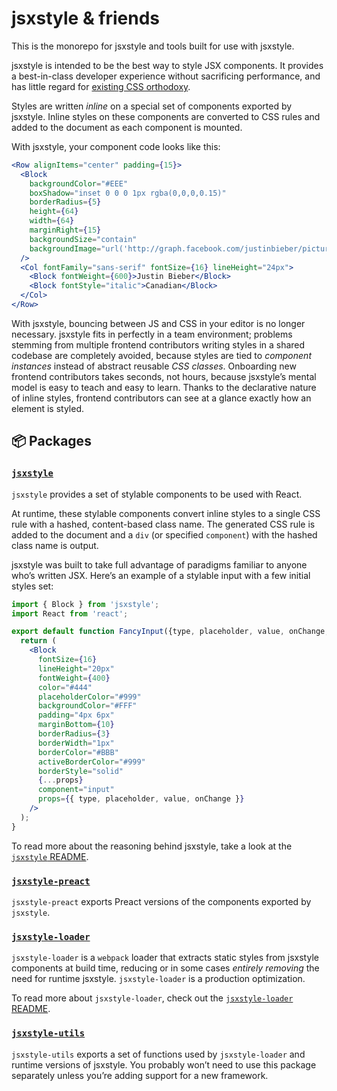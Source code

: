 # jsxstyle & friends

This is the monorepo for jsxstyle and tools built for use with jsxstyle.

jsxstyle is intended to be the best way to style JSX components. It provides a best-in-class developer experience without sacrificing performance, and has little regard for [existing CSS orthodoxy][rip bem].

Styles are written _inline_ on a special set of components exported by jsxstyle. Inline styles on these components are converted to CSS rules and added to the document as each component is mounted.

With jsxstyle, your component code looks like this:

```jsx
<Row alignItems="center" padding={15}>
  <Block
    backgroundColor="#EEE"
    boxShadow="inset 0 0 0 1px rgba(0,0,0,0.15)"
    borderRadius={5}
    height={64}
    width={64}
    marginRight={15}
    backgroundSize="contain"
    backgroundImage="url('http://graph.facebook.com/justinbieber/picture?type=large')"
  />
  <Col fontFamily="sans-serif" fontSize={16} lineHeight="24px">
    <Block fontWeight={600}>Justin Bieber</Block>
    <Block fontStyle="italic">Canadian</Block>
  </Col>
</Row>
```

With jsxstyle, bouncing between JS and CSS in your editor is no longer necessary.
jsxstyle fits in perfectly in a team environment; problems stemming from multiple frontend contributors writing styles in a shared codebase are completely avoided, because styles are tied to _component instances_ instead of abstract reusable _CSS classes_. Onboarding new frontend contributors takes seconds, not hours, because jsxstyle’s mental model is easy to teach and easy to learn. Thanks to the declarative nature of inline styles, frontend contributors can see at a glance exactly how an element is styled.

## 📦 Packages

### [`jsxstyle`][jsxstyle]

`jsxstyle` provides a set of stylable components to be used with React.

At runtime, these stylable components convert inline styles to a single CSS rule with a hashed, content-based class name. The generated CSS rule is added to the document and a `div` (or specified `component`) with the hashed class name is output.

jsxstyle was built to take full advantage of paradigms familiar to anyone who’s written JSX. Here’s an example of a stylable input with a few initial styles set:

```jsx
import { Block } from 'jsxstyle';
import React from 'react';

export default function FancyInput({type, placeholder, value, onChange, ...props}) {
  return (
    <Block
      fontSize={16}
      lineHeight="20px"
      fontWeight={400}
      color="#444"
      placeholderColor="#999"
      backgroundColor="#FFF"
      padding="4px 6px"
      marginBottom={10}
      borderRadius={3}
      borderWidth="1px"
      borderColor="#BBB"
      activeBorderColor="#999"
      borderStyle="solid"
      {...props}
      component="input"
      props={{ type, placeholder, value, onChange }}
    />
  );
}
```

To read more about the reasoning behind jsxstyle, take a look at the [`jsxstyle` README][jsxstyle readme].

### [`jsxstyle-preact`][jsxstyle-preact]

`jsxstyle-preact` exports Preact versions of the components exported by `jsxstyle`.

### [`jsxstyle-loader`][jsxstyle-loader]

`jsxstyle-loader` is a `webpack` loader that extracts static styles from jsxstyle components at build time, reducing or in some cases _entirely removing_ the need for runtime jsxstyle. `jsxstyle-loader` is a production optimization.

To read more about `jsxstyle-loader`, check out the [`jsxstyle-loader` README][jsxstyle-loader readme].

### [`jsxstyle-utils`][jsxstyle-utils]

`jsxstyle-utils` exports a set of functions used by `jsxstyle-loader` and runtime versions of jsxstyle. You probably won’t need to use this package separately unless you’re adding support for a new framework.

[pr]: https://github.com/smyte/jsxstyle/pulls
[new issue]: https://github.com/smyte/jsxstyle/issues/new
[new framework]: https://github.com/smyte/jsxstyle/issues/67

[jsxstyle]: https://github.com/smyte/jsxstyle/tree/master/packages/jsxstyle
[jsxstyle-preact]: https://github.com/smyte/jsxstyle/tree/master/packages/jsxstyle-preact
[jsxstyle readme]: https://github.com/smyte/jsxstyle/tree/master/packages/jsxstyle#README
[rip bem]: https://github.com/smyte/jsxstyle/tree/master/packages/jsxstyle#why-use-jsxstyle-instead-of-bemoocsssmacssetc
[jsxstyle-loader]: https://github.com/smyte/jsxstyle/tree/master/packages/jsxstyle-loader
[jsxstyle-loader readme]: https://github.com/smyte/jsxstyle/tree/master/packages/jsxstyle#README
[jsxstyle-utils]: https://github.com/smyte/jsxstyle/tree/master/packages/jsxstyle-utils

[styled-components]: https://www.styled-components.com
[emotion]: https://github.com/emotion-js/emotion
[rebass]: https://github.com/jxnblk/rebass
[jxnblk]: https://github.com/jxnblk
[mrmrs]: https://github.com/mrmrs
[tachyons]: http://tachyons.io

[travis]: https://travis-ci.org/smyte/jsxstyle
[sauce]: https://saucelabs.com/u/jsxstyle

[bam]: https://www.youtube.com/watch?v=o4BOZcDMw_A
